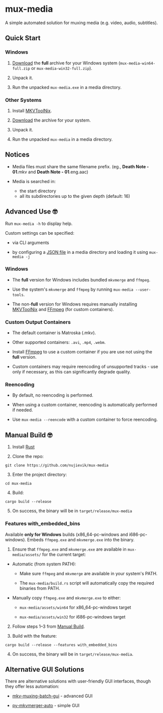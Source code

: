 # mux-media

A simple automated solution for muxing media (e.g. video, audio,
subtitles).


## Quick Start

### Windows

1. [Download](https://github.com/nujievik/mux-media/releases) the
**full** archive for your Windows system
(`mux-media-win64-full.zip` or `mux-media-win32-full.zip`).

2. Unpack it.

3. Run the unpacked `mux-media.exe` in a media directory.

### Other Systems

1. Install [MKVToolNix](https://mkvtoolnix.download/).

2. [Download](https://github.com/nujievik/mux-media/releases) the
archive for your system.

3. Unpack it.

4. Run the unpacked `mux-media` in a media directory.


## Notices

- Media files must share the same filename prefix.
(eg., **Death Note - 01**.mkv and **Death Note - 01**.eng.aac)

- Media is searched in:
  - the start directory
  - all its subdirectories up to the given depth (default: 16)
  

## Advanced Use 🤓

Run `mux-media -h` to display help.

Custom settings can be specified:

- via CLI arguments

- by configuring a [JSON file](
https://github.com/nujievik/mux-media/blob/main/mux-media.json) in a
media directory and loading it using `mux-media -j`

### Windows

- The **full** version for Windows includes bundled `mkvmerge` and
`ffmpeg`.

- Use the system's `mkvmerge` and `ffmpeg` by running
`mux-media --user-tools`.

- The non-**full** version for Windows requires manually installing
[MKVToolNix](https://mkvtoolnix.download/) and [FFmpeg](
https://ffmpeg.org/) (for custom containers).

### Custom Output Containers

- The default container is Matroska (.mkv).

- Other supported containers: `.avi`, `.mp4`, `.webm`.

- Install [FFmpeg](https://ffmpeg.org/) to use a custom container if
you are use not using the **full** version.

- Custom containers may require reencoding of unsupported tracks - use
only if necessary, as this can significantly degrade quality.

### Reencoding

- By default, no reencoding is performed.

- When using a custom container, reencoding is automatically performed
if needed.

- Use `mux-media --reencode` with a custom container to force
reencoding.


## Manual Build 🤓

1. Install [Rust](https://www.rust-lang.org/tools/install)

2. Clone the repo:
```
git clone https://github.com/nujievik/mux-media
```

3. Enter the project directory:
```
cd mux-media
```

4. Build:
```
cargo build --release
```

5. On success, the binary will be in `target/release/mux-media`


### Features with_embedded_bins

Available **only for Windows** builds (x86_64-pc-windows and
i686-pc-windows). Embeds `ffmpeg.exe` and `mkvmerge.exe` into the
binary.

1. Ensure that `ffmpeg.exe` and `mkvmerge.exe` are available in
`mux-media/assets/` for the current target:

  - Automatic (from system PATH):

    - Make sure `ffmpeg` and `mkvmerge` are available in your system's
      PATH.

    - The `mux-media/build.rs` script will automatically copy the
      required binaries from PATH.

  - Manually copy `ffmpeg.exe` and `mkvmerge.exe` to either:

    - `mux-media/assets/win64` for x86_64-pc-windows target
    
    - `mux-media/assets/win32` for i686-pc-windows target

2. Follow steps 1–3 from [Manual Build](#manual-build).

3. Build with the feature:
```
cargo build --release --features with_embedded_bins
```

4. On success, the binary will be in `target/release/mux-media`.


## Alternative GUI Solutions

There are alternative solutions with user-friendly GUI interfaces,
though they offer less automation:

- [mkv-muxing-batch-gui](
https://github.com/yaser01/mkv-muxing-batch-gui) - advanced GUI

- [py-mkvmerger-auto](https://github.com/LedyBacer/py-mkvmergre-auto) -
simple GUI
